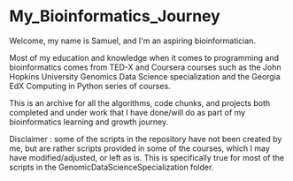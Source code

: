 # My_Bioinformatics_Journey

Welcome, my name is Samuel, and I'm an aspiring bioinformatician.

Most of my education and knowledge when it comes to programming and bioinformatics comes from TED-X and Coursera courses such as the John Hopkins University Genomics Data Science specialization and the Georgia EdX Computing in Python series of courses.

This is an archive for all the algorithms, code chunks, and projects both completed and under work that I have done/will do as part of my bioinformatics learning and growth journey.

Disclaimer : some of the scripts in the repository have not been created by me, but are rather scripts provided in some of the courses, which I may have modified/adjusted, or left as is. This is specifically true for most of the scripts in the GenomicDataScienceSpecialization folder.
